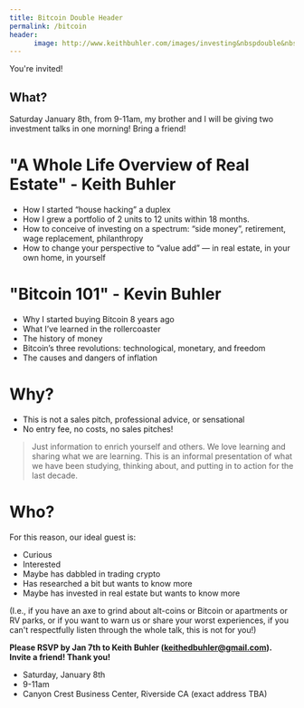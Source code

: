 ```yaml
---
title: Bitcoin Double Header
permalink: /bitcoin
header:
      image: http://www.keithbuhler.com/images/investing&nbspdouble&nbspheader.jpg
--- 
```


  
You're invited!

## What?
Saturday January 8th, from 9-11am, my brother and I will be giving two investment talks in one morning! Bring a friend!

<p></p>

# "A Whole Life Overview of Real Estate" - Keith Buhler
- How I started “house hacking” a duplex
- How I grew a portfolio of 2 units to 12 units within 18 months.
- How to conceive of investing on a spectrum: “side money”, retirement, wage replacement, philanthropy
- How to change your perspective to “value add” — in real estate, in your own home, in yourself

<p></p>
<p></p>

# "Bitcoin 101" - Kevin Buhler

- Why I started buying Bitcoin 8 years ago
- What I’ve learned in the rollercoaster
- The history of money
- Bitcoin’s three revolutions: technological, monetary, and freedom
- The causes and dangers of inflation

<p></p>
<p></p>

# Why? 
* This is not a sales pitch, professional advice, or sensational
* No entry fee, no costs, no sales pitches! 
>Just information to enrich yourself and others. 
>We love learning and sharing what we are learning. This is an informal presentation of what we have been studying, thinking about, and putting in to action for the last decade. 

# Who? 
For this reason, our ideal guest is: 
- Curious
- Interested
- Maybe has dabbled in trading crypto
- Has researched a bit but wants to know more
- Maybe has invested in real estate but wants to know more

(I.e., if you have an axe to grind about alt-coins or Bitcoin or apartments or RV parks, or if you want to warn us or share your worst experiences, if you can't respectfully listen through the whole talk, this is not for you!) 

<p></p>
<p></p>

**Please RSVP by Jan 7th to Keith Buhler (keithedbuhler@gmail.com). Invite a friend! Thank you!** 


* Saturday, January 8th
* 9-11am
* Canyon Crest Business Center, Riverside CA (exact address TBA)
